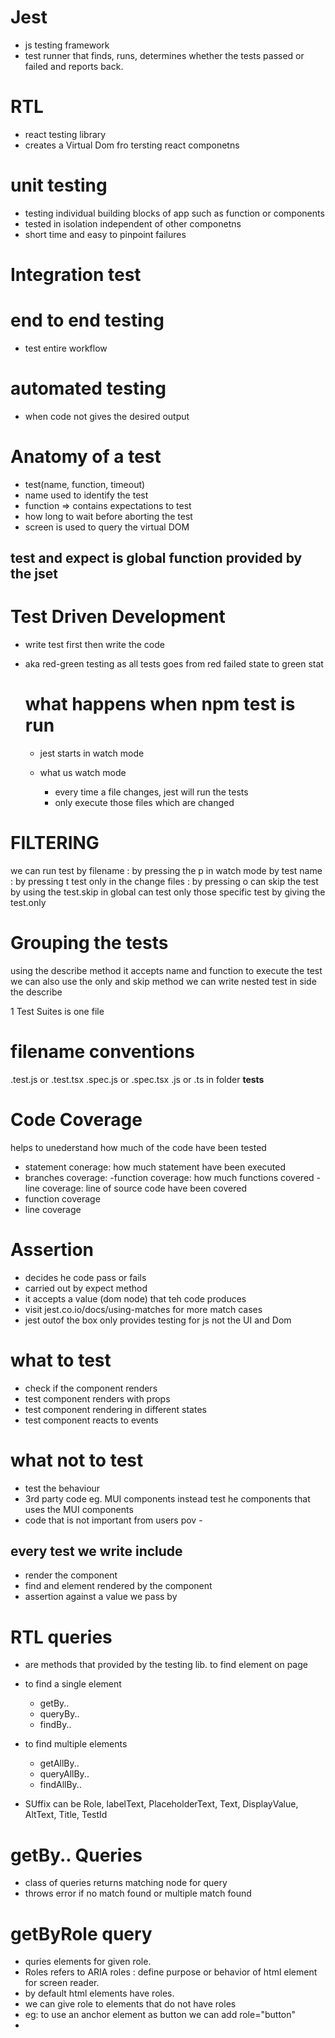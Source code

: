 # Jest

- js testing framework
- test runner that finds, runs, determines whether the tests passed or failed and reports back.

# RTL

- react testing library
- creates a Virtual Dom fro tersting react componetns

# unit testing

- testing individual building blocks of app such as function or components
- tested in isolation independent of other componetns
- short time and easy to pinpoint failures

# Integration test

# end to end testing

- test entire workflow

# automated testing

- when code not gives the desired output

# Anatomy of a test

- test(name, function, timeout)
- name used to identify the test
- function => contains expectations to test
- how long to wait before aborting the test
- screen is used to query the virtual DOM

## test and expect is global function provided by the jset

# Test Driven Development

- write test first then write the code
- aka red-green testing as all tests goes from red failed state to green stat

  # what happens when npm test is run

  - jest starts in watch mode
  - what us watch mode

    - every time a file changes, jest will run the tests
    - only execute those files which are changed

# FILTERING

we can run test by filename : by pressing the p in watch mode by test name : by pressing t test only in the change files : by pressing o can skip the test by using the test.skip in global can test only those specific test by giving the test.only

# Grouping the tests

using the describe method it accepts name and function to execute the test we can also use the only and skip method we can write nested test in side the describe

1 Test Suites is one file

# filename conventions

.test.js or .test.tsx .spec.js or .spec.tsx .js or .ts in folder **tests**

# Code Coverage

helps to unederstand how much of the code have been tested

- statement conerage: how much statement have been executed
- branches coverage: -function coverage: how much functions covered -line coverage: line of source code have been covered
- function coverage
- line coverage

# Assertion

- decides he code pass or fails
- carried out by expect method
- it accepts a value (dom node) that teh code produces
- visit jest.co.io/docs/using-matches for more match cases
- jest outof the box only provides testing for js not the UI and Dom

# what to test

- check if the component renders
- test component renders with props
- test component rendering in different states
- test component reacts to events

# what not to test

- test the behaviour
- 3rd party code eg. MUI components instead test he components that uses the MUI components
- code that is not important from users pov -

## every test we write include

- render the component
- find and element rendered by the component
- assertion against a value we pass by

# RTL queries

- are methods that provided by the testing lib. to find element on page
- to find a single element

  - getBy..
  - queryBy..
  - findBy..

- to find multiple elements

  - getAllBy..
  - queryAllBy..
  - findAllBy..

- SUffix can be Role, labelText, PlaceholderText, Text, DisplayValue, AltText, Title, TestId

# getBy.. Queries

- class of queries returns matching node for query
- throws error if no match found or multiple match found

# getByRole query

- quries elements for given role.
- Roles refers to ARIA roles : define purpose or behavior of html element for screen reader.
- by default html elements have roles.
- we can give role to elements that do not have roles
- eg: to use an anchor element as button we can add role="button"
-
